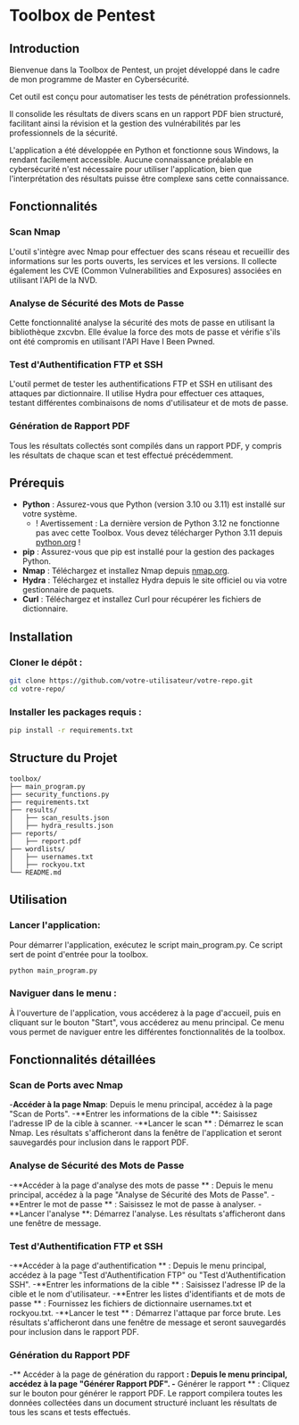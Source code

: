 # Toolbox de Pentest

## Introduction

Bienvenue dans la Toolbox de Pentest, un projet développé dans le cadre de mon programme de Master en Cybersécurité.

Cet outil est conçu pour automatiser les tests de pénétration professionnels.

Il consolide les résultats de divers scans en un rapport PDF bien structuré, facilitant ainsi la révision et la gestion des vulnérabilités par les professionnels de la sécurité.

L'application a été développée en Python et fonctionne sous Windows, la rendant facilement accessible. Aucune connaissance préalable en cybersécurité n'est nécessaire pour utiliser l'application, bien que l'interprétation des résultats puisse être complexe sans cette connaissance.

## Fonctionnalités

### Scan Nmap
L'outil s'intègre avec Nmap pour effectuer des scans réseau et recueillir des informations sur les ports ouverts, les services et les versions. Il collecte également les CVE (Common Vulnerabilities and Exposures) associées en utilisant l'API de la NVD.

### Analyse de Sécurité des Mots de Passe
Cette fonctionnalité analyse la sécurité des mots de passe en utilisant la bibliothèque zxcvbn. Elle évalue la force des mots de passe et vérifie s'ils ont été compromis en utilisant l'API Have I Been Pwned.

### Test d'Authentification FTP et SSH
L'outil permet de tester les authentifications FTP et SSH en utilisant des attaques par dictionnaire. Il utilise Hydra pour effectuer ces attaques, testant différentes combinaisons de noms d'utilisateur et de mots de passe.

### Génération de Rapport PDF
Tous les résultats collectés sont compilés dans un rapport PDF, y compris les résultats de chaque scan et test effectué précédemment.

## Prérequis
- **Python** : Assurez-vous que Python (version 3.10 ou 3.11) est installé sur votre système.
  - ! Avertissement : La dernière version de Python 3.12 ne fonctionne pas avec cette Toolbox. Vous devez télécharger Python 3.11 depuis [python.org](https://www.python.org/) !
- **pip** : Assurez-vous que pip est installé pour la gestion des packages Python.
- **Nmap** : Téléchargez et installez Nmap depuis [nmap.org](https://nmap.org/).
- **Hydra** : Téléchargez et installez Hydra depuis le site officiel ou via votre gestionnaire de paquets.
- **Curl** : Téléchargez et installez Curl pour récupérer les fichiers de dictionnaire.

## Installation

### Cloner le dépôt :
```bash
git clone https://github.com/votre-utilisateur/votre-repo.git
cd votre-repo/
```
### Installer les packages requis :
```bash
pip install -r requirements.txt
```

## Structure du Projet
```
toolbox/
├── main_program.py
├── security_functions.py
├── requirements.txt
├── results/
│   ├── scan_results.json
│   ├── hydra_results.json
├── reports/
│   ├── report.pdf
├── wordlists/
│   ├── usernames.txt
│   ├── rockyou.txt
└── README.md
```

## Utilisation
### Lancer l'application:
Pour démarrer l'application, exécutez le script main_program.py. Ce script sert de point d'entrée pour la toolbox.
```bash
python main_program.py
```

### Naviguer dans le menu :
À l'ouverture de l'application, vous accéderez à la page d'accueil, puis en cliquant sur le bouton "Start", vous accéderez au menu principal. Ce menu vous permet de naviguer entre les différentes fonctionnalités de la toolbox.

## Fonctionnalités détaillées
### Scan de Ports avec Nmap
-**Accéder à la page Nmap**: Depuis le menu principal, accédez à la page "Scan de Ports".
-**Entrer les informations de la cible **: Saisissez l'adresse IP de la cible à scanner.
-**Lancer le scan ** : Démarrez le scan Nmap. Les résultats s'afficheront dans la fenêtre de l'application et seront sauvegardés pour inclusion dans le rapport PDF.
### Analyse de Sécurité des Mots de Passe
-**Accéder à la page d'analyse des mots de passe ** : Depuis le menu principal, accédez à la page "Analyse de Sécurité des Mots de Passe".
-**Entrer le mot de passe ** : Saisissez le mot de passe à analyser.
-**Lancer l'analyse **: Démarrez l'analyse. Les résultats s'afficheront dans une fenêtre de message.
### Test d'Authentification FTP et SSH
-**Accéder à la page d'authentification ** : Depuis le menu principal, accédez à la page "Test d'Authentification FTP" ou "Test d'Authentification SSH".
-**Entrer les informations de la cible ** : Saisissez l'adresse IP de la cible et le nom d'utilisateur.
-**Entrer les listes d'identifiants et de mots de passe ** : Fournissez les fichiers de dictionnaire usernames.txt et rockyou.txt.
-**Lancer le test ** : Démarrez l'attaque par force brute. Les résultats s'afficheront dans une fenêtre de message et seront sauvegardés pour inclusion dans le rapport PDF.
### Génération du Rapport PDF
-** Accéder à la page de génération du rapport **: Depuis le menu principal, accédez à la page "Générer Rapport PDF".
-** Générer le rapport ** : Cliquez sur le bouton pour générer le rapport PDF. Le rapport compilera toutes les données collectées dans un document structuré incluant les résultats de tous les scans et tests effectués.

